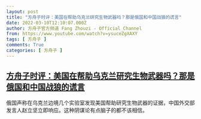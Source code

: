 ```yaml
---
layout: post
title: "方舟子时评：美国在帮助乌克兰研究生物武器吗？那是俄国和中国战狼的谎言"
date: 2022-03-10T12:10:07.000Z
author: 方舟子官方频道 Fang Zhouzi - Official Channel
from: https://www.youtube.com/watch?v=ysuceZgXAXY
tags: [ 方舟子 ]
comments: True
categories: [ 方舟子 ]
---
```

<!--1646914207000-->
[方舟子时评：美国在帮助乌克兰研究生物武器吗？那是俄国和中国战狼的谎言](https://www.youtube.com/watch?v=ysuceZgXAXY)
------

<div>
俄国声称在乌克兰边境几个实验室发现美国帮助研究生物武器的证据，中国外交部发言人赵立坚立即响应。这种阴谋论有点脑子的都不该相信。
</div>
